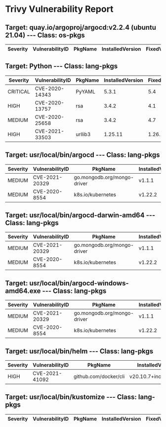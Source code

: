 # Trivy Vulnerability Report

## Target: quay.io/argoproj/argocd:v2.2.4 (ubuntu 21.04) --- Class: os-pkgs
|Severity|VulnerabilityID|PkgName|InstalledVersion|FixedVersion|
|--------|---------------|-------|----------------|------------|

## Target: Python --- Class: lang-pkgs
|Severity|VulnerabilityID|PkgName|InstalledVersion|FixedVersion|
|--------|---------------|-------|----------------|------------|
|CRITICAL|CVE-2020-14343|PyYAML|5.3.1|5.4|
|HIGH|CVE-2020-13757|rsa|3.4.2|4.1|
|MEDIUM|CVE-2020-25658|rsa|3.4.2|4.7|
|HIGH|CVE-2021-33503|urllib3|1.25.11|1.26.5|

## Target: usr/local/bin/argocd --- Class: lang-pkgs
|Severity|VulnerabilityID|PkgName|InstalledVersion|FixedVersion|
|--------|---------------|-------|----------------|------------|
|MEDIUM|CVE-2021-20329|go.mongodb.org/mongo-driver|v1.1.1|1.5.1|
|MEDIUM|CVE-2020-8554|k8s.io/kubernetes|v1.22.2||

## Target: usr/local/bin/argocd-darwin-amd64 --- Class: lang-pkgs
|Severity|VulnerabilityID|PkgName|InstalledVersion|FixedVersion|
|--------|---------------|-------|----------------|------------|
|MEDIUM|CVE-2021-20329|go.mongodb.org/mongo-driver|v1.1.1|1.5.1|
|MEDIUM|CVE-2020-8554|k8s.io/kubernetes|v1.22.2||

## Target: usr/local/bin/argocd-windows-amd64.exe --- Class: lang-pkgs
|Severity|VulnerabilityID|PkgName|InstalledVersion|FixedVersion|
|--------|---------------|-------|----------------|------------|
|MEDIUM|CVE-2021-20329|go.mongodb.org/mongo-driver|v1.1.1|1.5.1|
|MEDIUM|CVE-2020-8554|k8s.io/kubernetes|v1.22.2||

## Target: usr/local/bin/helm --- Class: lang-pkgs
|Severity|VulnerabilityID|PkgName|InstalledVersion|FixedVersion|
|--------|---------------|-------|----------------|------------|
|HIGH|CVE-2021-41092|github.com/docker/cli|v20.10.7+incompatible|v20.10.9|

## Target: usr/local/bin/kustomize --- Class: lang-pkgs
|Severity|VulnerabilityID|PkgName|InstalledVersion|FixedVersion|
|--------|---------------|-------|----------------|------------|
